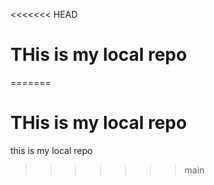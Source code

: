 <<<<<<< HEAD
# THis is my local repo
=======
# THis is my local repo

this is my local repo
>>>>>>> main
